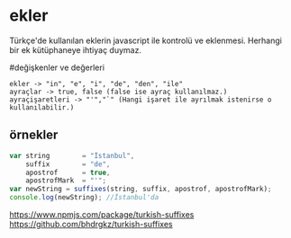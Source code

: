 # ekler
Türkçe'de kullanılan eklerin javascript ile kontrolü ve eklenmesi. Herhangi bir ek kütüphaneye ihtiyaç duymaz.

#değişkenler ve değerleri
```text
ekler -> "in", "e", "i", "de", "den", "ile"
ayraçlar -> true, false (false ise ayraç kullanılmaz.)
ayraçişaretleri -> "'","`" (Hangi işaret ile ayrılmak istenirse o kullanılabilir.)
```

## örnekler
```js
var string        = "İstanbul",
    suffix        = "de",
    apostrof      = true,
    apostrofMark  = "'";
var newString = suffixes(string, suffix, apostrof, apostrofMark);
console.log(newString); //İstanbul'da
```

https://www.npmjs.com/package/turkish-suffixes
https://github.com/bhdrgkz/turkish-suffixes



